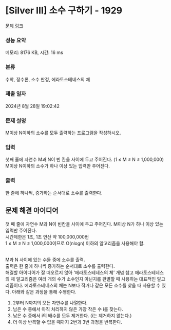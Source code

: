 # [Silver III] 소수 구하기 - 1929 

[문제 링크](https://www.acmicpc.net/problem/1929) 

### 성능 요약

메모리: 8176 KB, 시간: 16 ms

### 분류

수학, 정수론, 소수 판정, 에라토스테네스의 체

### 제출 일자

2024년 8월 28일 19:02:42

### 문제 설명

<p>M이상 N이하의 소수를 모두 출력하는 프로그램을 작성하시오.</p>

### 입력 

 <p>첫째 줄에 자연수 M과 N이 빈 칸을 사이에 두고 주어진다. (1 ≤ M ≤ N ≤ 1,000,000) M이상 N이하의 소수가 하나 이상 있는 입력만 주어진다.</p>

### 출력 

 <p>한 줄에 하나씩, 증가하는 순서대로 소수를 출력한다.</p>


 ## 문제 해결 아이디어

첫 째 줄에 자연수 M과 N이 빈칸을 사이에 두고 주어진다. M이상 N가 하나 이상 있는 입력만 주어진다.   
시간제한은 1초, 1초 연산 약 100,000,000번   
1 ≤ M ≤ N ≤ 1,000,000이므로 O(nlogn) 이하의 알고리즘을 사용해야 함.   

</br>
M과 N 사이에 있는 수들 중에 소수를 출력.   
</br>
출력은 한 줄에 하나씩 증가하는 순서대로 소수를 출력한다.
</br>
해결할 아이디어가 잘 떠오르지 않아 ‘에라토스테네스의 체’ 개념 참고   
에라토스테네스의 체 알고리즘은 여러 개의 수가 소수인지 아닌지를 판별할 때 사용하는 대표적인 알고리즘이다.   
에라토스테네스의 체는 N보다 작거나 같은 모든 소수를 찾을 때 사용할 수 있다.    
아래와 같은 과정을 통해 수행한다.   

1. 2부터 N까지의 모든 자연수를 나열한다.
2. 남은 수 중에서 아직 처리하지 않은 가장 작은 수 i를 찾는다.
3. 남은 수 중에서 i의 배수를 모두 제거한다. (i는 제거하지 않는다.)
4. 더 이상 반복할 수 없을 때까지 2번과 3번 과정을 반복한다.   
